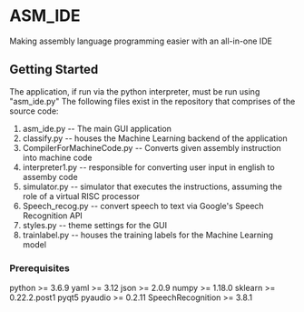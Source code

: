 # ASM_IDE

Making assembly language programming easier with an all-in-one IDE

## Getting Started

The application, if run via the python interpreter, must be run using "asm_ide.py"
The following files exist in the repository that comprises of the source code:
1) asm_ide.py -- The main GUI application
2) classify.py -- houses the Machine Learning backend of the application
3) CompilerForMachineCode.py -- Converts given assembly instruction into machine code
4) interpreter1.py -- responsible for converting user input in english to assemby code
5) simulator.py -- simulator that executes the instructions, assuming the role of a virtual RISC processor
6) Speech_recog.py -- convert speech to text via Google's Speech Recognition API
7) styles.py -- theme settings for the GUI
8) trainlabel.py -- houses the training labels for the Machine Learning model

### Prerequisites

python >= 3.6.9
yaml >= 3.12
json >= 2.0.9
numpy >= 1.18.0
sklearn >= 0.22.2.post1
pyqt5
pyaudio >= 0.2.11
SpeechRecognition >= 3.8.1

<!-- ### Installing

To
```
And repeat
until finished

End with an example of getting some data out of the system or using it for a little demo

## Running the tests

Explain how to run the automated tests for this system

### Break down into end to end tests

Explain what these tests test and why

Give an example

### And coding style tests

Explain what these tests test and why

Give an example

## Deployment

Add additional notes about how to deploy this on a live system

## Built With

* [Dropwizard](http://www.dropwizard.io/1.0.2/docs/) - The web framework used
* [Maven](https://maven.apache.org/) - Dependency Management
* [ROME](https://rometools.github.io/rome/) - Used to generate RSS Feeds

## Contributing

Please read [CONTRIBUTING.md](https://gist.github.com/PurpleBooth/b24679402957c63ec426) for details on our code of conduct, and the process for submitting pull requests to us.

## Versioning

We use [SemVer](http://semver.org/) for versioning. For the versions available, see the [tags on this repository](https://github.com/your/project/tags). 

## Authors

* **Billie Thompson** - *Initial work* - [PurpleBooth](https://github.com/PurpleBooth)

See also the list of [contributors](https://github.com/your/project/contributors) who participated in this project.

## License

This project is licensed under the MIT License - see the [LICENSE.md](LICENSE.md) file for details

## Acknowledgments

* Hat tip to anyone whose code was used
* Inspiration
* etc
``` 
-->

